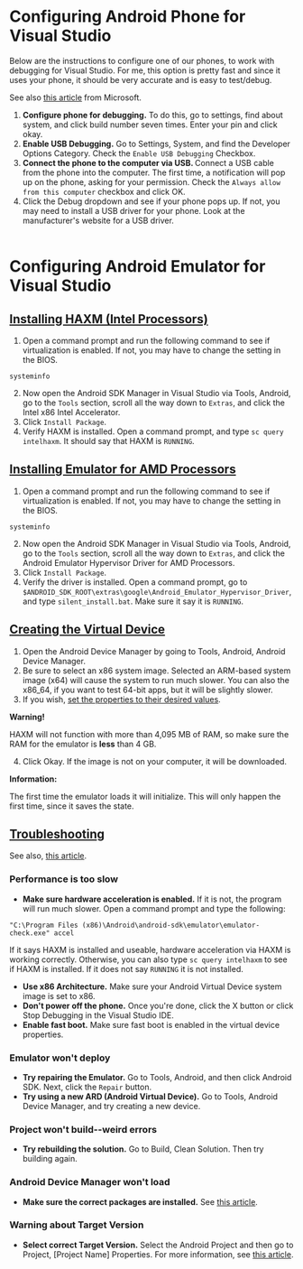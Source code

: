 # Configuring Android Phone for Visual Studio

Below are the instructions to configure one of our phones, to work with debugging for Visual Studio. For me, this option is pretty fast and since it uses your phone, it should be very accurate and is easy to test/debug.

See also [this article](https://docs.microsoft.com/en-us/xamarin/android/get-started/installation/set-up-device-for-development) from Microsoft.

1. <strong>Configure phone for debugging.</strong> To do this, go to settings, find about system, and click build number seven times. Enter your pin and click okay.
2. <strong>Enable USB Debugging.</strong> Go to Settings, System, and find the Developer Options Category. Check the `Enable USB Debugging` Checkbox.
3. <strong>Connect the phone to the computer via USB. </strong> Connect a USB cable from the phone into the computer. The first time, a notification will pop up on the phone, asking for your permission. Check the `Always allow from this computer` checkbox and click OK.
4. Click the Debug dropdown and see if your phone pops up. If not, you may need to install a USB driver for your phone. Look at the manufacturer's website for a USB driver.
<br/><br/>
# Configuring Android Emulator for Visual Studio

## [Installing HAXM (Intel Processors)](https://software.intel.com/content/www/us/en/develop/videos/setting-up-intel-haxm-on-windows.html)

1. Open a command prompt and run the following command to see if virtualization is enabled. If not, you may have to change the setting in the BIOS.

```systeminfo```

2. Now open the Android SDK Manager in Visual Studio via Tools, Android, go to the `Tools` section, scroll all the way down to `Extras`, and click the Intel x86 Intel Accelerator.
3. Click `Install Package`.
4. Verify HAXM is installed. Open a command prompt, and type `sc query intelhaxm`. It should say that HAXM is `RUNNING`.

## [Installing Emulator for AMD Processors](https://software.intel.com/content/www/us/en/develop/videos/setting-up-intel-haxm-on-windows.html)

1. Open a command prompt and run the following command to see if virtualization is enabled. If not, you may have to change the setting in the BIOS.

```systeminfo```

2. Now open the Android SDK Manager in Visual Studio via Tools, Android, go to the `Tools` section, scroll all the way down to `Extras`, and click the Android Emulator Hypervisor Driver for AMD Processors.
3. Click `Install Package`.
4. Verify the driver is installed. Open a command prompt, go to `$ANDROID_SDK_ROOT\extras\google\Android_Emulator_Hypervisor_Driver`, and type `silent_install.bat`. Make sure it say it is `RUNNING`.

## [Creating the Virtual Device](https://docs.microsoft.com/en-us/xamarin/android/get-started/installation/android-emulator/device-manager?tabs=windows&pivots=windows#main-screen)

1. Open the Android Device Manager by going to Tools, Android, Android Device Manager.
2. Be sure to select an x86 system image. Selected an ARM-based system image (x64) will cause the system to run much slower. You can also the x86_64, if you want to test 64-bit apps, but it will be slightly slower.
3. If you wish, [set the properties to their desired values](https://docs.microsoft.com/en-us/xamarin/android/get-started/installation/android-emulator/device-properties?pivots=windows).

<strong>Warning!</strong>

HAXM will not function with more than 4,095 MB of RAM, so make sure the RAM for the emulator is <strong>less</strong> than 4 GB.

4. Click Okay. If the image is not on your computer, it will be downloaded.

<strong>Information:</strong>

The first time the emulator loads it will initialize. This will only happen the first time, since it saves the state.

## [Troubleshooting](https://docs.microsoft.com/en-us/xamarin/android/get-started/installation/android-emulator/troubleshooting?pivots=windows)

See also, [this article](https://developer.android.com/studio/run/emulator-troubleshooting).

### Performance is too slow
* <strong>Make sure hardware acceleration is enabled.</strong> If it is not, the program will run much slower. Open a command prompt and type the following:

```"C:\Program Files (x86)\Android\android-sdk\emulator\emulator-check.exe" accel```

If it says HAXM is installed and useable, hardware acceleration via HAXM is working correctly. Otherwise, you can also type `sc query intelhaxm` to see if HAXM is installed. If it does not say `RUNNING` it is not installed.

* <strong>Use x86 Architecture.</strong> Make sure your Android Virtual Device system image is set to x86.
* <strong>Don't power off the phone.</strong> Once you're done, click the X button or click Stop Debugging in the Visual Studio IDE.
* <strong>Enable fast boot.</strong> Make sure fast boot is enabled in the virtual device properties.

### Emulator won't deploy

* <strong>Try repairing the Emulator.</strong> Go to Tools, Android, and then click Android SDK. Next, click the `Repair` button.
* <strong>Try using a new ARD (Android Virtual Device).</strong> Go to Tools, Android Device Manager, and try creating a new device.

### Project won't build--weird errors
* <strong>Try rebuilding the solution.</strong> Go to Build, Clean Solution. Then try building again.

### Android Device Manager won't load
* <strong>Make sure the correct packages are installed.</strong> See [this article](https://docs.microsoft.com/en-us/xamarin/android/platform/android-10).

### Warning about Target Version
* <strong>Select correct Target Version.</strong> Select the Android Project and then go to Project, [Project Name] Properties. For more information, see [this article](https://docs.microsoft.com/en-us/xamarin/android/app-fundamentals/android-api-levels?tabs=windows).